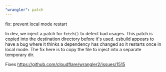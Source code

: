 ```yaml
---
"wrangler": patch
---
```


fix: prevent local mode restart

In dev, we inject a patch for `fetch()` to detect bad usages. This patch is copied into the destination directory before it's used. esbuild appears to have a bug where it thinks a dependency has changed so it restarts once in local mode. The fix here is to copy the file to inject into a separate temporary dir.

Fixes https://github.com/cloudflare/wrangler2/issues/1515
